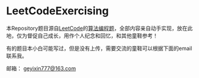 # LeetCodeExercising
本Repository题目源自[LeetCode](https://leetcode-cn.com)的[算法编程题](https://leetcode-cn.com/problemset/algorithms)，全部内容亲自动手实现，放在此地，仅为督促自己成长，用作个人纪念和回忆，和其他童鞋参考！

有的题目本小白可能写过，但是没有上传，需要交流的童鞋可以根据下面的email联系我。

邮箱：
geyixin777@163.com
